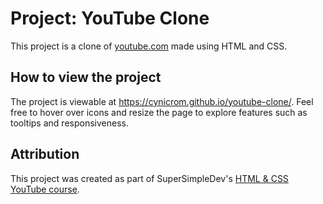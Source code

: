 # Project: YouTube Clone

This project is a clone of [youtube.com](https://www.youtube.com) made using HTML and CSS.

## How to view the project

The project is viewable at https://cynicrom.github.io/youtube-clone/. Feel free to hover over icons and resize the page to explore features such as tooltips and responsiveness.

## Attribution

This project was created as part of SuperSimpleDev's [HTML & CSS YouTube course](https://www.youtube.com/watch?v=G3e-cpL7ofc).
